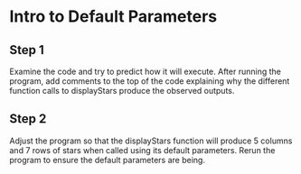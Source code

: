 # Intro to Default Parameters

## Step 1
Examine the code and try to predict how it will execute. After running the program, add comments to the top of the code explaining why the different function calls to displayStars produce the observed outputs.

## Step 2
Adjust the program so that the displayStars function will produce 5 columns and 7 rows of stars when called using its default parameters. Rerun the program to ensure the default parameters are being.